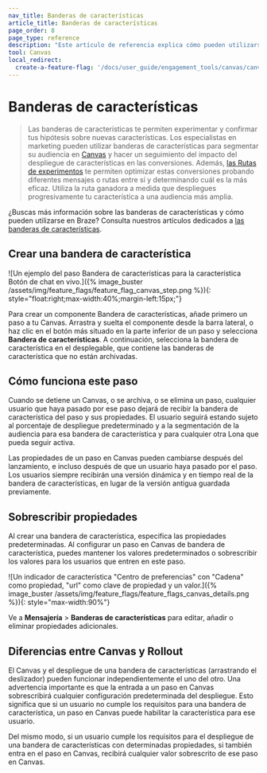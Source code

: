 ```yaml
---
nav_title: Banderas de características
article_title: Banderas de características
page_order: 8
page_type: reference
description: "Este artículo de referencia explica cómo pueden utilizarse los indicadores de características en Canvas."
tool: Canvas
local_redirect:
  create-a-feature-flag: '/docs/user_guide/engagement_tools/canvas/canvas_components/feature_flags/#creating-a-feature-flag'
---
```


# Banderas de características

> Las banderas de características te permiten experimentar y confirmar tus hipótesis sobre nuevas características. Los especialistas en marketing pueden utilizar banderas de características para segmentar su audiencia en [Canvas]({{site.baseurl}}/user_guide/engagement_tools/canvas/create_a_canvas/create_a_canvas/) y hacer un seguimiento del impacto del despliegue de características en las conversiones. Además, [las Rutas de experimentos]({{site.baseurl}}/user_guide/engagement_tools/canvas/canvas_components/experiment_step#experiment-paths) te permiten optimizar estas conversiones probando diferentes mensajes o rutas entre sí y determinando cuál es la más eficaz. Utiliza la ruta ganadora a medida que despliegues progresivamente tu característica a una audiencia más amplia.

¿Buscas más información sobre las banderas de características y cómo pueden utilizarse en Braze? Consulta nuestros artículos dedicados a [las banderas de características]({{site.baseurl}}/developer_guide/feature_flags/).

## Crear una bandera de característica

\![Un ejemplo del paso Bandera de características para la característica Botón de chat en vivo.]({% image_buster /assets/img/feature_flags/feature_flag_canvas_step.png %}){: style="float:right;max-width:40%;margin-left:15px;"}

Para crear un componente Bandera de características, añade primero un paso a tu Canvas. Arrastra y suelta el componente desde la barra lateral, o haz clic en el botón más <i class="fas fa-plus-circle"></i> situado en la parte inferior de un paso y selecciona **Bandera de características**. A continuación, selecciona la bandera de característica en el desplegable, que contiene las banderas de característica que no están archivadas.

## Cómo funciona este paso

Cuando se detiene un Canvas, o se archiva, o se elimina un paso, cualquier usuario que haya pasado por ese paso dejará de recibir la bandera de característica del paso y sus propiedades. El usuario seguirá estando sujeto al porcentaje de despliegue predeterminado y a la segmentación de la audiencia para esa bandera de característica y para cualquier otra Lona que pueda seguir activa.

Las propiedades de un paso en Canvas pueden cambiarse después del lanzamiento, e incluso después de que un usuario haya pasado por el paso. Los usuarios siempre recibirán una versión dinámica y en tiempo real de la bandera de características, en lugar de la versión antigua guardada previamente.

## Sobrescribir propiedades

Al crear una bandera de característica, especifica las propiedades predeterminadas. Al configurar un paso en Canvas de bandera de característica, puedes mantener los valores predeterminados o sobrescribir los valores para los usuarios que entren en este paso.

\![Un indicador de característica "Centro de preferencias" con "Cadena" como propiedad, "url" como clave de propiedad y un valor.]({% image_buster /assets/img/feature_flags/feature_flags_canvas_details.png %}){: style="max-width:90%"}

Ve a **Mensajería** > **Banderas de características** para editar, añadir o eliminar propiedades adicionales.

## Diferencias entre Canvas y Rollout

El Canvas y el despliegue de una bandera de características (arrastrando el deslizador) pueden funcionar independientemente el uno del otro. Una advertencia importante es que la entrada a un paso en Canvas sobrescribirá cualquier configuración predeterminada del despliegue. Esto significa que si un usuario no cumple los requisitos para una bandera de característica, un paso en Canvas puede habilitar la característica para ese usuario.

Del mismo modo, si un usuario cumple los requisitos para el despliegue de una bandera de características con determinadas propiedades, si también entra en el paso en Canvas, recibirá cualquier valor sobrescrito de ese paso en Canvas.

